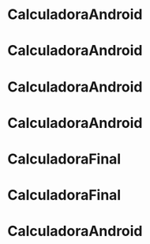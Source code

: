 # CalculadoraAndroid
# CalculadoraAndroid
# CalculadoraAndroid
# CalculadoraAndroid
# CalculadoraFinal
# CalculadoraFinal
# CalculadoraAndroid
